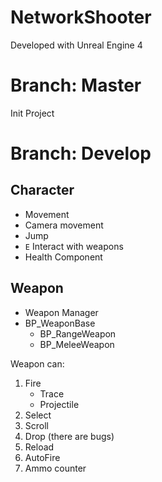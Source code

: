# NetworkShooter

Developed with Unreal Engine 4  

# Branch: Master  
Init Project  
# Branch: Develop  
## Character  
* Movement
* Camera movement
* Jump 
* `E` Interact with weapons    
* Health Component
## Weapon   
* Weapon Manager
* BP_WeaponBase    
    * BP_RangeWeapon  
    * BP_MeleeWeapon  

Weapon can:  
1. Fire  
    * Trace
    * Projectile
2. Select  
3. Scroll
4. Drop (there are bugs)  
5. Reload  
6. AutoFire  
7. Ammo counter
